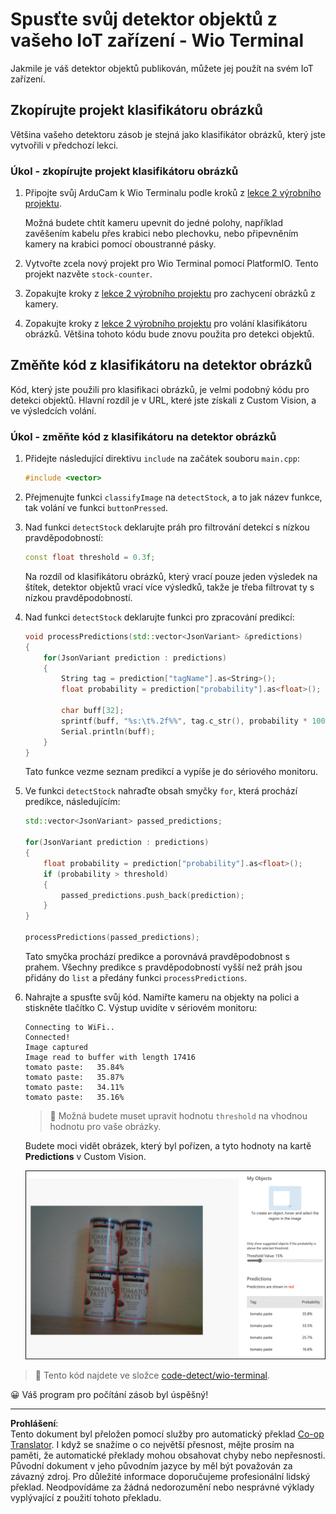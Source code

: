 <!--
CO_OP_TRANSLATOR_METADATA:
{
  "original_hash": "4cf1421420a6fab9ab4f2c391bd523b7",
  "translation_date": "2025-08-27T22:43:59+00:00",
  "source_file": "5-retail/lessons/2-check-stock-device/wio-terminal-object-detector.md",
  "language_code": "cs"
}
-->
# Spusťte svůj detektor objektů z vašeho IoT zařízení - Wio Terminal

Jakmile je váš detektor objektů publikován, můžete jej použít na svém IoT zařízení.

## Zkopírujte projekt klasifikátoru obrázků

Většina vašeho detektoru zásob je stejná jako klasifikátor obrázků, který jste vytvořili v předchozí lekci.

### Úkol - zkopírujte projekt klasifikátoru obrázků

1. Připojte svůj ArduCam k Wio Terminalu podle kroků z [lekce 2 výrobního projektu](../../../4-manufacturing/lessons/2-check-fruit-from-device/wio-terminal-camera.md#task---connect-the-camera).

    Možná budete chtít kameru upevnit do jedné polohy, například zavěšením kabelu přes krabici nebo plechovku, nebo připevněním kamery na krabici pomocí oboustranné pásky.

1. Vytvořte zcela nový projekt pro Wio Terminal pomocí PlatformIO. Tento projekt nazvěte `stock-counter`.

1. Zopakujte kroky z [lekce 2 výrobního projektu](../../../4-manufacturing/lessons/2-check-fruit-from-device/README.md#task---capture-an-image-using-an-iot-device) pro zachycení obrázků z kamery.

1. Zopakujte kroky z [lekce 2 výrobního projektu](../../../4-manufacturing/lessons/2-check-fruit-from-device/README.md#task---classify-images-from-your-iot-device) pro volání klasifikátoru obrázků. Většina tohoto kódu bude znovu použita pro detekci objektů.

## Změňte kód z klasifikátoru na detektor obrázků

Kód, který jste použili pro klasifikaci obrázků, je velmi podobný kódu pro detekci objektů. Hlavní rozdíl je v URL, které jste získali z Custom Vision, a ve výsledcích volání.

### Úkol - změňte kód z klasifikátoru na detektor obrázků

1. Přidejte následující direktivu `include` na začátek souboru `main.cpp`:

    ```cpp
    #include <vector>
    ```

1. Přejmenujte funkci `classifyImage` na `detectStock`, a to jak název funkce, tak volání ve funkci `buttonPressed`.

1. Nad funkci `detectStock` deklarujte práh pro filtrování detekcí s nízkou pravděpodobností:

    ```cpp
    const float threshold = 0.3f;
    ```

    Na rozdíl od klasifikátoru obrázků, který vrací pouze jeden výsledek na štítek, detektor objektů vrací více výsledků, takže je třeba filtrovat ty s nízkou pravděpodobností.

1. Nad funkci `detectStock` deklarujte funkci pro zpracování predikcí:

    ```cpp
    void processPredictions(std::vector<JsonVariant> &predictions)
    {
        for(JsonVariant prediction : predictions)
        {
            String tag = prediction["tagName"].as<String>();
            float probability = prediction["probability"].as<float>();
    
            char buff[32];
            sprintf(buff, "%s:\t%.2f%%", tag.c_str(), probability * 100.0);
            Serial.println(buff);
        }
    }
    ```

    Tato funkce vezme seznam predikcí a vypíše je do sériového monitoru.

1. Ve funkci `detectStock` nahraďte obsah smyčky `for`, která prochází predikce, následujícím:

    ```cpp
    std::vector<JsonVariant> passed_predictions;

    for(JsonVariant prediction : predictions) 
    {
        float probability = prediction["probability"].as<float>();
        if (probability > threshold)
        {
            passed_predictions.push_back(prediction);
        }
    }

    processPredictions(passed_predictions);
    ```

    Tato smyčka prochází predikce a porovnává pravděpodobnost s prahem. Všechny predikce s pravděpodobností vyšší než práh jsou přidány do `list` a předány funkci `processPredictions`.

1. Nahrajte a spusťte svůj kód. Namiřte kameru na objekty na polici a stiskněte tlačítko C. Výstup uvidíte v sériovém monitoru:

    ```output
    Connecting to WiFi..
    Connected!
    Image captured
    Image read to buffer with length 17416
    tomato paste:   35.84%
    tomato paste:   35.87%
    tomato paste:   34.11%
    tomato paste:   35.16%
    ```

    > 💁 Možná budete muset upravit hodnotu `threshold` na vhodnou hodnotu pro vaše obrázky.

    Budete moci vidět obrázek, který byl pořízen, a tyto hodnoty na kartě **Predictions** v Custom Vision.

    ![4 plechovky rajčatového protlaku na polici s predikcemi pro 4 detekce: 35,8 %, 33,5 %, 25,7 % a 16,6 %](../../../../../translated_images/custom-vision-stock-prediction.942266ab1bcca3410ecdf23643b9f5f570cfab2345235074e24c51f285777613.cs.png)

> 💁 Tento kód najdete ve složce [code-detect/wio-terminal](../../../../../5-retail/lessons/2-check-stock-device/code-detect/wio-terminal).

😀 Váš program pro počítání zásob byl úspěšný!

---

**Prohlášení**:  
Tento dokument byl přeložen pomocí služby pro automatický překlad [Co-op Translator](https://github.com/Azure/co-op-translator). I když se snažíme o co největší přesnost, mějte prosím na paměti, že automatické překlady mohou obsahovat chyby nebo nepřesnosti. Původní dokument v jeho původním jazyce by měl být považován za závazný zdroj. Pro důležité informace doporučujeme profesionální lidský překlad. Neodpovídáme za žádná nedorozumění nebo nesprávné výklady vyplývající z použití tohoto překladu.